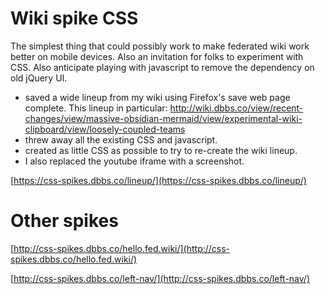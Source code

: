 # Wiki spike CSS

The simplest thing that could possibly work to make federated wiki work better
on mobile devices. Also an invitation for folks to experiment with CSS. Also
anticipate playing with javascript to remove the dependency on old jQuery UI.

* saved a wide lineup from my wiki using Firefox's save web page complete.
  This lineup in particular: http://wiki.dbbs.co/view/recent-changes/view/massive-obsidian-mermaid/view/experimental-wiki-clipboard/view/loosely-coupled-teams
* threw away all the existing CSS and javascript.
* created as little CSS as possible to try to re-create the wiki lineup.
* I also replaced the youtube iframe with a screenshot.

[https://css-spikes.dbbs.co/lineup/](https://css-spikes.dbbs.co/lineup/)

# Other spikes

[http://css-spikes.dbbs.co/hello.fed.wiki/](http://css-spikes.dbbs.co/hello.fed.wiki/)

[http://css-spikes.dbbs.co/left-nav/](http://css-spikes.dbbs.co/left-nav/)
